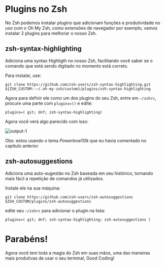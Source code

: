 # Plugins no Zsh

No Zsh podemos instalar _plugins_ que adicionam funções e produtividade no uso com o Oh My Zsh, como extensões de navegador por exemplo, vamos instalar 2 plugins para melhorar o nosso Zsh.

## zsh-syntax-highlighting

Adiciona uma syntax Highligth no nosso Zsh, facilitando você saber se o comando que está sendo digitado no momento está correto.

Para instalar, use:

`git clone https://github.com/zsh-users/zsh-syntax-highlighting.git ${ZSH_CUSTOM:-~/.oh-my-zsh/custom}/plugins/zsh-syntax-highlighting`

Agora para definir ele como um dos plugins do seu Zsh, entre em `~/zshrc`, procure uma parte com `plugins=()` e edite:

`plugins=( git; dnf; zsh-syntax-highlighting)`

Agora você verá algo parecido com isso:

![output-1](../../assets/plugins/output-1.png)

Obs: estou usando o tema _Powerlevel10k_ que eu havia comentado no capítulo anterior

## zsh-autosuggestions

Adiciona uma auto-sugestão no Zsh baseada em seu histórico, tornando mais fácil a repetição de comandos já utilizados.

Instale ele na sua máquina:

`git clone https://github.com/zsh-users/zsh-autosuggestions $ZSH_CUSTOM/plugins/zsh-autosuggestions`

edite seu `~/zshrc` para adicionar o plugin na lista:

`plugins=( git; dnf; zsh-syntax-highlighting; zsh-autosuggestions )`

# Parabéns!

Agora você tem toda a magia do Zsh em suas mãos, uma das maneiras mais produtivas de usar o seu terminal, Good Coding!
